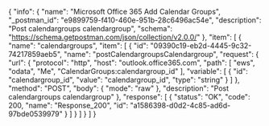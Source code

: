{
  "info": {
    "name": "Microsoft Office 365 Add Calendar Groups",
    "_postman_id": "e9899759-f410-460e-951b-28c6496ac54e",
    "description": "Post calendargroups calendargroup",
    "schema": "https://schema.getpostman.com/json/collection/v2.0.0/"
  },
  "item": [
    {
      "name": "calendargroups",
      "item": [
        {
          "id": "09390c19-eb2d-4445-9c32-74217859aeb5",
          "name": "postCalendargroupsCalendargroup",
          "request": {
            "url": {
              "protocol": "http",
              "host": "outlook.office365.com",
              "path": [
                "ews",
                "odata",
                "Me",
                "CalendarGroups:calendargroup_id"
              ],
              "variable": [
                {
                  "id": "calendargroup_id",
                  "value": "calendargroup_id",
                  "type": "string"
                }
              ]
            },
            "method": "POST",
            "body": {
              "mode": "raw"
            },
            "description": "Post calendargroups calendargroup"
          },
          "response": [
            {
              "status": "OK",
              "code": 200,
              "name": "Response_200",
              "id": "a1586398-d0d2-4c85-ad6d-97bde0539979"
            }
          ]
        }
      ]
    }
  ]
}